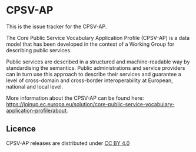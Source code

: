 # CPSV-AP

This is the issue tracker for the CPSV-AP.

The Core Public Service Vocabulary Application Profile (CPSV-AP) is a data model that has been developed in the context of a Working Group for describing public services.

Public services are described in a structured and machine-readable way by standardising the semantics. Public administrations and service providers can in turn use this approach to describe their services and guarantee a level of cross-domain and cross-border interoperability at European, national and local level.

More information about the CPSV-AP can be found here: https://joinup.ec.europa.eu/solution/core-public-service-vocabulary-application-profile/about.

## Licence

CPSV-AP releases are distributed under [CC BY 4.0](https://creativecommons.org/licenses/by/4.0/)

